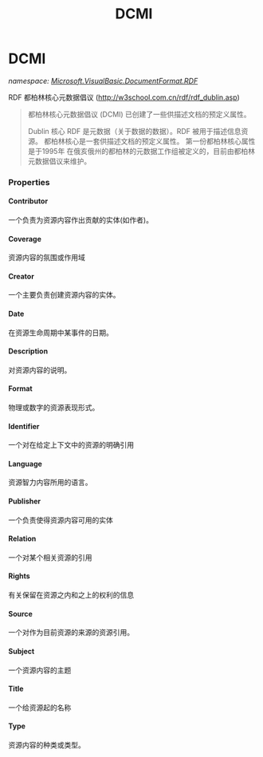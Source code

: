 ﻿---
title: DCMI
---

# DCMI
_namespace: [Microsoft.VisualBasic.DocumentFormat.RDF](N-Microsoft.VisualBasic.DocumentFormat.RDF.html)_

RDF 都柏林核心元数据倡议
 (http://w3school.com.cn/rdf/rdf_dublin.asp)

> 
>  都柏林核心元数据倡议 (DCMI) 已创建了一些供描述文档的预定义属性。
>  
>  Dublin 核心
>  RDF 是元数据（关于数据的数据）。RDF 被用于描述信息资源。
>  都柏林核心是一套供描述文档的预定义属性。
>  第一份都柏林核心属性是于1995年 在俄亥俄州的都柏林的元数据工作组被定义的，目前由都柏林元数据倡议来维护。
>  



### Properties

#### Contributor
一个负责为资源内容作出贡献的实体(如作者)。
#### Coverage
资源内容的氛围或作用域
#### Creator
一个主要负责创建资源内容的实体。
#### Date
在资源生命周期中某事件的日期。
#### Description
对资源内容的说明。
#### Format
物理或数字的资源表现形式。
#### Identifier
一个对在给定上下文中的资源的明确引用
#### Language
资源智力内容所用的语言。
#### Publisher
一个负责使得资源内容可用的实体
#### Relation
一个对某个相关资源的引用
#### Rights
有关保留在资源之内和之上的权利的信息
#### Source
一个对作为目前资源的来源的资源引用。
#### Subject
一个资源内容的主题
#### Title
一个给资源起的名称
#### Type
资源内容的种类或类型。
